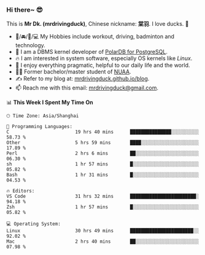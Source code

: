 ### Hi there~ 😎

This is **Mr Dk. (mrdrivingduck)**, Chinese nickname: **棠羽**. I love ducks. 🦆

- 💪/🚘/🏸/💻 My Hobbies include workout, driving, badminton and technology.
- 🍊 I am a DBMS kernel developer of [PolarDB for PostgreSQL](https://github.com/ApsaraDB/PolarDB-for-PostgreSQL).
- 🔥 I am interested in system software, especially OS kernels like *Linux*.
- 🔧 I enjoy everything pragmatic, helpful to our daily life and the world.
- 👨‍🎓 Former bachelor/master student of [NUAA](https://en.wikipedia.org/wiki/Nanjing_University_of_Aeronautics_and_Astronautics).
- ✍ Refer to my blog at: [mrdrivingduck.github.io/blog](https://mrdrivingduck.github.io/blog/).
- 📫 Reach me with this email: [mrdrivingduck@gmail.com](mailto:mrdrivingduck@gmail.com).

<!--START_SECTION:waka-->
📊 **This Week I Spent My Time On** 

```text
🕑︎ Time Zone: Asia/Shanghai

💬 Programming Languages: 
C                        19 hrs 40 mins      ███████████████░░░░░░░░░░   58.73 % 
Other                    5 hrs 59 mins       ████░░░░░░░░░░░░░░░░░░░░░   17.89 % 
Perl                     2 hrs 6 mins        ██░░░░░░░░░░░░░░░░░░░░░░░   06.30 % 
sh                       1 hr 57 mins        █░░░░░░░░░░░░░░░░░░░░░░░░   05.82 % 
Bash                     1 hr 31 mins        █░░░░░░░░░░░░░░░░░░░░░░░░   04.53 % 

🔥 Editors: 
VS Code                  31 hrs 32 mins      ████████████████████████░   94.18 % 
Zsh                      1 hr 57 mins        █░░░░░░░░░░░░░░░░░░░░░░░░   05.82 % 

💻 Operating System: 
Linux                    30 hrs 49 mins      ███████████████████████░░   92.02 % 
Mac                      2 hrs 40 mins       ██░░░░░░░░░░░░░░░░░░░░░░░   07.98 % 
```


<!--END_SECTION:waka-->

<!-- ![Mr Dk.'s GitHub Stats](https://github-readme-stats.vercel.app/api?username=mrdrivingduck&count_private&show_icons=true&theme=buefy) -->

<!-- ![Most Used Languages](https://github-readme-stats.vercel.app/api/top-langs/?username=mrdrivingduck&exclude_repo=mips32-CPU,snort-tcp-socket&theme=buefy&layout=compact&langs_count=10) -->


<!--
**mrdrivingduck/mrdrivingduck** is a ✨ _special_ ✨ repository because its `README.md` (this file) appears on your GitHub profile.

Here are some ideas to get you started:

- 🔭 I’m currently working on ...
- 🌱 I’m currently learning ...
- 👯 I’m looking to collaborate on ...
- 🤔 I’m looking for help with ...
- 💬 Ask me about ...
- 📫 How to reach me: ...
- 😄 Pronouns: ...
- ⚡ Fun fact: ...
-->
